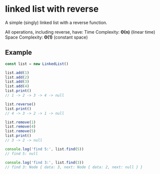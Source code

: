 # linked list with reverse
A simple (singly) linked list with a reverse function.

All operations, including reverse, have:
Time Complexity: **Θ(n)** (linear time)
Space Complexity: **Θ(1)** (constant space)

## Example

```js
const list = new LinkedList()

list.add(1)
list.add(2)
list.add(3)
list.add(4)
list.print()
// 1 -> 2 -> 3 -> 4 -> null

list.reverse()
list.print()
// 4 -> 3 -> 2 -> 1 -> null

list.remove(1)
list.remove(4)
list.remove(5)
list.print()
// 3 -> 2 -> null

console.log('find 5:', list.find(5))
// find 5: null

console.log('find 3:', list.find(3))
// find 3: Node { data: 3, next: Node { data: 2, next: null } }
```

